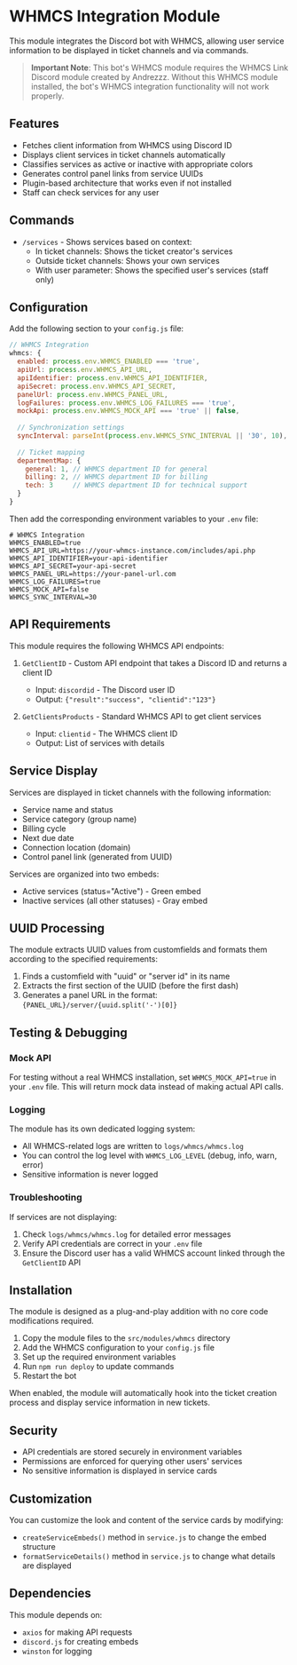 # WHMCS Integration Module

This module integrates the Discord bot with WHMCS, allowing user service information to be displayed in ticket channels and via commands.

> **Important Note**: This bot's WHMCS module requires the WHMCS Link Discord module created by Andrezzz. Without this WHMCS module installed, the bot's WHMCS integration functionality will not work properly.

## Features

- Fetches client information from WHMCS using Discord ID
- Displays client services in ticket channels automatically
- Classifies services as active or inactive with appropriate colors
- Generates control panel links from service UUIDs
- Plugin-based architecture that works even if not installed
- Staff can check services for any user

## Commands

- `/services` - Shows services based on context:
  - In ticket channels: Shows the ticket creator's services
  - Outside ticket channels: Shows your own services
  - With user parameter: Shows the specified user's services (staff only)

## Configuration

Add the following section to your `config.js` file:

```javascript
// WHMCS Integration
whmcs: {
  enabled: process.env.WHMCS_ENABLED === 'true',
  apiUrl: process.env.WHMCS_API_URL,
  apiIdentifier: process.env.WHMCS_API_IDENTIFIER,
  apiSecret: process.env.WHMCS_API_SECRET,
  panelUrl: process.env.WHMCS_PANEL_URL,
  logFailures: process.env.WHMCS_LOG_FAILURES === 'true',
  mockApi: process.env.WHMCS_MOCK_API === 'true' || false,
  
  // Synchronization settings
  syncInterval: parseInt(process.env.WHMCS_SYNC_INTERVAL || '30', 10), // in minutes
  
  // Ticket mapping
  departmentMap: {
    general: 1, // WHMCS department ID for general
    billing: 2, // WHMCS department ID for billing
    tech: 3     // WHMCS department ID for technical support
  }
}
```

Then add the corresponding environment variables to your `.env` file:

```
# WHMCS Integration
WHMCS_ENABLED=true
WHMCS_API_URL=https://your-whmcs-instance.com/includes/api.php
WHMCS_API_IDENTIFIER=your-api-identifier
WHMCS_API_SECRET=your-api-secret
WHMCS_PANEL_URL=https://your-panel-url.com
WHMCS_LOG_FAILURES=true
WHMCS_MOCK_API=false
WHMCS_SYNC_INTERVAL=30
```

## API Requirements

This module requires the following WHMCS API endpoints:

1. `GetClientID` - Custom API endpoint that takes a Discord ID and returns a client ID
   - Input: `discordid` - The Discord user ID
   - Output: `{"result":"success", "clientid":"123"}`

2. `GetClientsProducts` - Standard WHMCS API to get client services
   - Input: `clientid` - The WHMCS client ID
   - Output: List of services with details

## Service Display

Services are displayed in ticket channels with the following information:

- Service name and status
- Service category (group name)
- Billing cycle
- Next due date
- Connection location (domain)
- Control panel link (generated from UUID)

Services are organized into two embeds:
- Active services (status="Active") - Green embed
- Inactive services (all other statuses) - Gray embed

## UUID Processing

The module extracts UUID values from customfields and formats them according to the specified requirements:

1. Finds a customfield with "uuid" or "server id" in its name
2. Extracts the first section of the UUID (before the first dash)
3. Generates a panel URL in the format: `{PANEL_URL}/server/{uuid.split('-')[0]}`

## Testing & Debugging

### Mock API

For testing without a real WHMCS installation, set `WHMCS_MOCK_API=true` in your `.env` file. This will return mock data instead of making actual API calls.

### Logging

The module has its own dedicated logging system:
- All WHMCS-related logs are written to `logs/whmcs/whmcs.log`
- You can control the log level with `WHMCS_LOG_LEVEL` (debug, info, warn, error)
- Sensitive information is never logged

### Troubleshooting

If services are not displaying:
1. Check `logs/whmcs/whmcs.log` for detailed error messages
2. Verify API credentials are correct in your `.env` file
3. Ensure the Discord user has a valid WHMCS account linked through the `GetClientID` API

## Installation

The module is designed as a plug-and-play addition with no core code modifications required.

1. Copy the module files to the `src/modules/whmcs` directory
2. Add the WHMCS configuration to your `config.js` file
3. Set up the required environment variables
4. Run `npm run deploy` to update commands
5. Restart the bot

When enabled, the module will automatically hook into the ticket creation process and display service information in new tickets.

## Security

- API credentials are stored securely in environment variables
- Permissions are enforced for querying other users' services
- No sensitive information is displayed in service cards

## Customization

You can customize the look and content of the service cards by modifying:
- `createServiceEmbeds()` method in `service.js` to change the embed structure
- `formatServiceDetails()` method in `service.js` to change what details are displayed

## Dependencies

This module depends on:
- `axios` for making API requests
- `discord.js` for creating embeds
- `winston` for logging